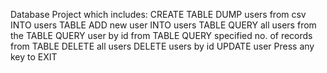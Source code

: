 Database Project which includes:
CREATE TABLE
DUMP users from csv INTO users TABLE
ADD new user INTO users TABLE
QUERY all users from the TABLE
QUERY user by id from TABLE
QUERY specified no. of records from TABLE
DELETE all users
DELETE users by id
UPDATE user
Press any key to EXIT
